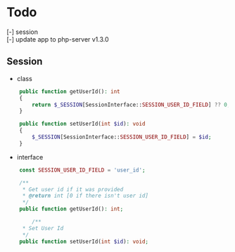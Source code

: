 # Todo

[-] session  
[-] update app to php-server v1.3.0

## Session

- class

```php
    public function getUserId(): int
    {
        return $_SESSION[SessionInterface::SESSION_USER_ID_FIELD] ?? 0;
    }

    public function setUserId(int $id): void
    {
        $_SESSION[SessionInterface::SESSION_USER_ID_FIELD] = $id;
    }
```

- interface

```php
    const SESSION_USER_ID_FIELD = 'user_id';

    /**
     * Get user id if it was provided
     * @return int [0 if there isn't user id]
     */
    public function getUserId(): int;

        /**
     * Set User Id
     */
    public function setUserId(int $id): void;
```